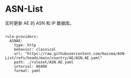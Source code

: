 
# ASN-List

实时更新 AE 的 ASN 和 IP 数据库。

<pre><code class="language-javascript">
rule-providers:
  ASNAE:
    type: http
    behavior: classical
    url: "https://raw.githubusercontent.com/Kwisma/ASN-List/refs/heads/main/country/AE/ASN.AE.yaml"
    path: ./ruleset/ASN.AE.yaml
    interval: 86400
    format: yaml
</code></pre>